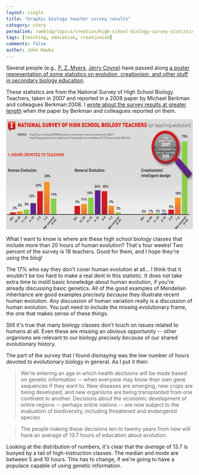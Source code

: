 ```yaml
---
layout: single 
title: "Graphic biology teacher survey results" 
category: story
permalink: /weblog/topics/creation/high-school-biology-survey-statistics-2010.html
tags: [teaching, education, creationism] 
comments: false 
author: John Hawks 
---
```


Several people (e.g., <a href="http://scienceblogs.com/pharyngula/2010/07/flashy_graphic_illustration_of.php">P. Z. Myers</a>, <a href="http://whyevolutionistrue.wordpress.com/2010/07/17/selective-creationists/">Jerry Coyne</a>) have passed along <a href="http://www.campusexplorer.com/Creationism-vs-Darwinism-in-Education/">a poster representation of some statistics on evolution, creationism, and other stuff in secondary biology education</a>. 

These statistics are from the National Survey of High School Biology Teachers, taken in 2007 and reported in a 2008 paper by Michael Berkman and colleagues <bib>Berkman:2008</bib>. I <a href="http://johnhawks.net/weblog/topics/creation/berkman-education-study-2008.html">wrote about the survey results at greater length</a> when the paper by Berkman and colleagues reported on them. 

<div class="middle-picture">
<img src="/graphics/biology-teachers-creationism-chart-2010.png" alt="Biology teachers creationism chart" width="600" height="297" />
</div>

What I want to know is where are these high school biology classes that include more than 20 hours of human evolution? That's four weeks! Two percent of the survey is 18 teachers. Good for them, and I hope they're using the blog!

The 17% who say they don't cover human evolution at all... I think that it wouldn't be too hard to make a real dent in this statistic. It does not take extra time to instill basic knowledge about human evolution, if you're already discussing basic genetics. All of the good examples of Mendelian inheritance are good examples <i>precisely because</i> they illustrate recent human evolution. Any discussion of human variation really is a discussion of human evolution. You just need to include the missing evolutionary frame, the one that makes sense of these things. 

Still it's true that many biology classes don't touch on issues related to humans at all. Even these are missing an obvious opportunity -- other organisms are relevant to our biology <i>precisely because</i> of our shared evolutionary history. 

The part of the survey that I found dismaying was the low number of hours devoted to evolutionary biology in general. As I put it then: 

<blockquote>We're entering an age in which health decisions will be made based on genetic information -- when everyone may know their own gene sequences if they want to. New diseases are emerging, new crops are being developed, and new organisms are being transplanted from one continent to another. Decisions about the economic development of entire regions -- perhaps entire nations -- are now subject to the evaluation of biodiversity, including threatened and endangered species.</blockquote>

<blockquote>The people making these decisions ten to twenty years from now will have an average of 13.7 hours of education about evolution.</blockquote>

Looking at the distribution of numbers, it's clear that the <i>average</i> of 13.7 is buoyed by a tail of high-instruction classes. The median and mode are between 5 and 10 hours. This has to change, if we're going to have a populace capable of using genetic information. 

